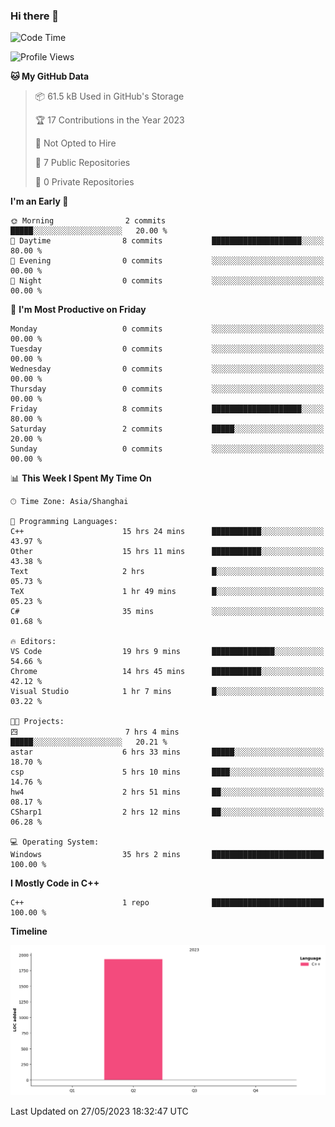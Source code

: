 ### Hi there 👋

<!--START_SECTION:waka-->
![Code Time](http://img.shields.io/badge/Code%20Time-83%20hrs%2011%20mins-blue)

![Profile Views](http://img.shields.io/badge/Profile%20Views-2-blue)

**🐱 My GitHub Data** 

> 📦 61.5 kB Used in GitHub's Storage 
 > 
> 🏆 17 Contributions in the Year 2023
 > 
> 🚫 Not Opted to Hire
 > 
> 📜 7 Public Repositories 
 > 
> 🔑 0 Private Repositories 
 > 
**I'm an Early 🐤** 

```text
🌞 Morning                2 commits           █████░░░░░░░░░░░░░░░░░░░░   20.00 % 
🌆 Daytime                8 commits           ████████████████████░░░░░   80.00 % 
🌃 Evening                0 commits           ░░░░░░░░░░░░░░░░░░░░░░░░░   00.00 % 
🌙 Night                  0 commits           ░░░░░░░░░░░░░░░░░░░░░░░░░   00.00 % 
```
📅 **I'm Most Productive on Friday** 

```text
Monday                   0 commits           ░░░░░░░░░░░░░░░░░░░░░░░░░   00.00 % 
Tuesday                  0 commits           ░░░░░░░░░░░░░░░░░░░░░░░░░   00.00 % 
Wednesday                0 commits           ░░░░░░░░░░░░░░░░░░░░░░░░░   00.00 % 
Thursday                 0 commits           ░░░░░░░░░░░░░░░░░░░░░░░░░   00.00 % 
Friday                   8 commits           ████████████████████░░░░░   80.00 % 
Saturday                 2 commits           █████░░░░░░░░░░░░░░░░░░░░   20.00 % 
Sunday                   0 commits           ░░░░░░░░░░░░░░░░░░░░░░░░░   00.00 % 
```


📊 **This Week I Spent My Time On** 

```text
🕑︎ Time Zone: Asia/Shanghai

💬 Programming Languages: 
C++                      15 hrs 24 mins      ███████████░░░░░░░░░░░░░░   43.97 % 
Other                    15 hrs 11 mins      ███████████░░░░░░░░░░░░░░   43.38 % 
Text                     2 hrs               █░░░░░░░░░░░░░░░░░░░░░░░░   05.73 % 
TeX                      1 hr 49 mins        █░░░░░░░░░░░░░░░░░░░░░░░░   05.23 % 
C#                       35 mins             ░░░░░░░░░░░░░░░░░░░░░░░░░   01.68 % 

🔥 Editors: 
VS Code                  19 hrs 9 mins       ██████████████░░░░░░░░░░░   54.66 % 
Chrome                   14 hrs 45 mins      ███████████░░░░░░░░░░░░░░   42.12 % 
Visual Studio            1 hr 7 mins         █░░░░░░░░░░░░░░░░░░░░░░░░   03.22 % 

🐱‍💻 Projects: 
四                        7 hrs 4 mins        █████░░░░░░░░░░░░░░░░░░░░   20.21 % 
astar                    6 hrs 33 mins       █████░░░░░░░░░░░░░░░░░░░░   18.70 % 
csp                      5 hrs 10 mins       ████░░░░░░░░░░░░░░░░░░░░░   14.76 % 
hw4                      2 hrs 51 mins       ██░░░░░░░░░░░░░░░░░░░░░░░   08.17 % 
CSharp1                  2 hrs 12 mins       ██░░░░░░░░░░░░░░░░░░░░░░░   06.28 % 

💻 Operating System: 
Windows                  35 hrs 2 mins       █████████████████████████   100.00 % 
```

**I Mostly Code in C++** 

```text
C++                      1 repo              █████████████████████████   100.00 % 
```



**Timeline**

![Lines of Code chart](https://raw.githubusercontent.com/AimerYoung/AimerYoung/main/assets/bar_graph.png)


 Last Updated on 27/05/2023 18:32:47 UTC
<!--END_SECTION:waka-->

<!--
**AimerYoung/AimerYoung** is a ✨ _special_ ✨ repository because its `README.md` (this file) appears on your GitHub profile.

Here are some ideas to get you started:

- 🔭 I’m currently working on ...
- 🌱 I’m currently learning ...
- 👯 I’m looking to collaborate on ...
- 🤔 I’m looking for help with ...
- 💬 Ask me about ...
- 📫 How to reach me: ...
- 😄 Pronouns: ...
- ⚡ Fun fact: ...
-->
